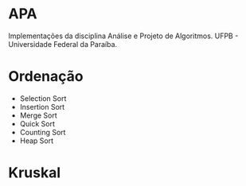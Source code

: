# APA
Implementações da disciplina Análise e Projeto de Algoritmos. UFPB -  Universidade Federal da Paraíba.

# Ordenação
- Selection Sort
- Insertion Sort
- Merge Sort
- Quick Sort
- Counting Sort
- Heap Sort

# Kruskal
